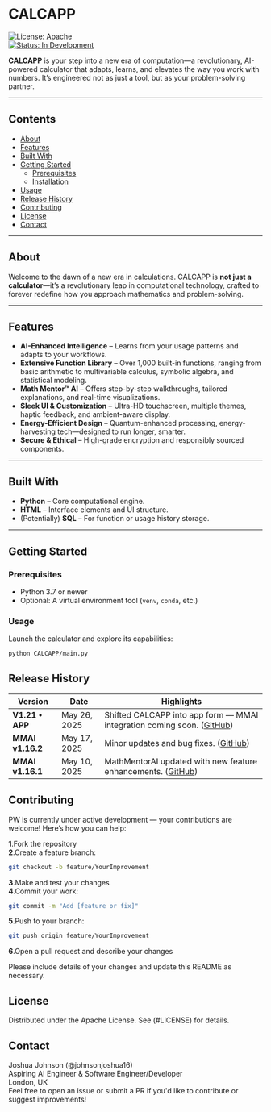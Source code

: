 # CALCAPP

[![License: Apache](https://img.shields.io/badge/License-Apache-yellow.svg)](LICENSE)  
[![Status: In Development](https://img.shields.io/badge/status-in--development-orange.svg)]()

**CALCAPP** is your step into a new era of computation—a revolutionary, AI-powered calculator that adapts, learns, and elevates the way you work with numbers. It’s engineered not as just a tool, but as your problem-solving partner.  


---

## Contents

- [About](#about)  
- [Features](#features)  
- [Built With](#built-with)  
- [Getting Started](#getting-started)  
  - [Prerequisites](#prerequisites)  
  - [Installation](#installation)  
- [Usage](#usage)  
- [Release History](#release-history)  
- [Contributing](#contributing)  
- [License](#license)  
- [Contact](#contact)  

---

## About

Welcome to the dawn of a new era in calculations. CALCAPP is **not just a calculator**—it’s a revolutionary leap in computational technology, crafted to forever redefine how you approach mathematics and problem-solving.  


---

## Features

- **AI-Enhanced Intelligence** – Learns from your usage patterns and adapts to your workflows.  
- **Extensive Function Library** – Over 1,000 built-in functions, ranging from basic arithmetic to multivariable calculus, symbolic algebra, and statistical modeling.  
- **Math Mentor™ AI** – Offers step-by-step walkthroughs, tailored explanations, and real-time visualizations.  
- **Sleek UI & Customization** – Ultra-HD touchscreen, multiple themes, haptic feedback, and ambient-aware display.  
- **Energy-Efficient Design** – Quantum-enhanced processing, energy-harvesting tech—designed to run longer, smarter.  
- **Secure & Ethical** – High-grade encryption and responsibly sourced components.  


---

## Built With

- **Python** – Core computational engine.  
- **HTML** – Interface elements and UI structure.  
- (Potentially) **SQL** – For function or usage history storage.  

---

## Getting Started

### Prerequisites

- Python 3.7 or newer  
- Optional: A virtual environment tool (`venv`, `conda`, etc.)


### Usage

Launch the calculator and explore its capabilities:

```bash
python CALCAPP/main.py

```
## Release History

| Version          | Date         | Highlights                                                                  |
| ---------------- | ------------ | --------------------------------------------------------------------------- |
| **V1.21 • APP**  | May 26, 2025 | Shifted CALCAPP into app form — MMAI integration coming soon. ([GitHub][1]) |
| **MMAI v1.16.2** | May 17, 2025 | Minor updates and bug fixes. ([GitHub][1])                                  |
| **MMAI v1.16.1** | May 10, 2025 | MathMentorAI updated with new feature enhancements. ([GitHub][1])           |

[1]: https://github.com/johnsonjoshua16/CALCAPP/releases?utm_source=chatgpt.com "Releases: johnsonjoshua16/CALCAPP - GitHub"

## Contributing

PW is currently under active development — your contributions are welcome! Here’s how you can help:

**1**.Fork the repository <br>
**2**.Create a feature branch:

```bash
git checkout -b feature/YourImprovement

```
**3**.Make and test your changes<br>
**4**.Commit your work:

```bash
git commit -m "Add [feature or fix]"

```
**5**.Push to your branch:

```bash
git push origin feature/YourImprovement

```
**6**.Open a pull request and describe your changes

Please include details of your changes and update this README as necessary.

## License

Distributed under the Apache License. See (#LICENSE) for details.

## Contact

Joshua Johnson (@johnsonjoshua16) <br>
Aspiring AI Engineer & Software Engineer/Developer <br>
London, UK <br>
Feel free to open an issue or submit a PR if you'd like to contribute or suggest improvements!
